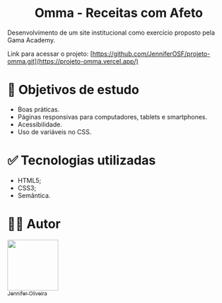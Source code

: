 <h1 align="center"> Omma - Receitas com Afeto </h1>


Desenvolvimento de um site institucional como exercício proposto pela Gama Academy. 

Link para acessar o projeto: [https://github.com/JenniferOSF/projeto-omma.git](https://projeto-omma.vercel.app/)


# 📁 Objetivos de estudo
- Boas práticas.
- Páginas responsivas para computadores, tablets e smartphones.
- Acessibilidade.
- Uso de variáveis no CSS.


# ✅ Tecnologias utilizadas

- HTML5;
- CSS3;
- Semântica.

# 🧑‍💻 Autor

[<img src="https://avatars.githubusercontent.com/jenniferosf" width=115><br><sub>Jennifer Oliveira</sub>](https://github.com/JenniferOSF) 
